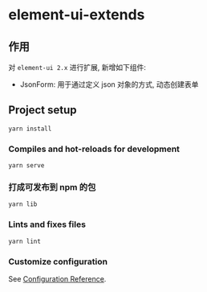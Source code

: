 # element-ui-extends

## 作用

对 `element-ui 2.x` 进行扩展, 新增如下组件:

-   JsonForm: 用于通过定义 json 对象的方式, 动态创建表单

## Project setup

```
yarn install
```

### Compiles and hot-reloads for development

```
yarn serve
```

### 打成可发布到 npm 的包

```
yarn lib
```

### Lints and fixes files

```
yarn lint
```

### Customize configuration

See [Configuration Reference](https://cli.vuejs.org/config/).
